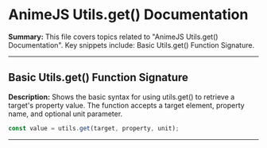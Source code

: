 # AnimeJS Utils.get() Documentation

**Summary:** This file covers topics related to "AnimeJS Utils.get() Documentation". Key snippets include: Basic Utils.get() Function Signature.

---

## Basic Utils.get() Function Signature

**Description:** Shows the basic syntax for using utils.get() to retrieve a target's property value. The function accepts a target element, property name, and optional unit parameter.

```javascript
const value = utils.get(target, property, unit);
```

---